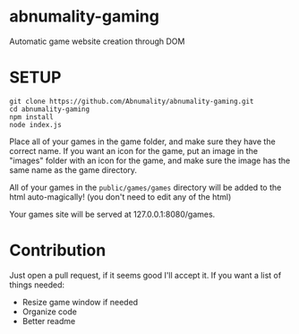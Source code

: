 # abnumality-gaming
Automatic game website creation through DOM


# SETUP
```
git clone https://github.com/Abnumality/abnumality-gaming.git
cd abnumality-gaming
npm install
node index.js
```
Place all of your games in the game folder, and make sure they have the correct name. If you want an icon for the game, put an image in the "images" folder with an icon for the game, and make sure the image has the same name as the game directory.

All of your games in the `public/games/games` directory will be added to the html auto-magically! (you don't need to edit any of the html)

Your games site will be served at 127.0.0.1:8080/games.

# Contribution
Just open a pull request, if it seems good I'll accept it.
If you want a list of things needed:
- Resize game window if needed
- Organize code
- Better readme
